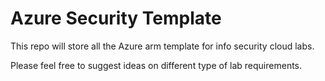 # Azure Security Template

This repo will store all the Azure arm template for info security cloud labs.

Please feel free to suggest ideas on different type of lab requirements.
